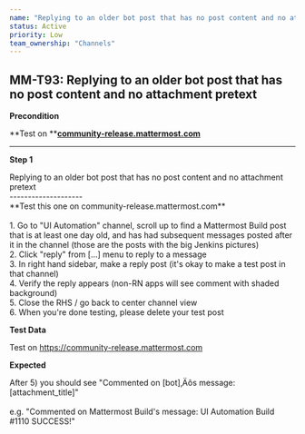 ```yaml
---
name: "Replying to an older bot post that has no post content and no attachment pretext"
status: Active
priority: Low
team_ownership: "Channels"
---
```


## MM-T93: Replying to an older bot post that has no post content and no attachment pretext

**Precondition**

**Test on **[**community-release.mattermost.com**](https://community-release.mattermost.com/)

---

**Step 1**

Replying to an older bot post that has no post content and no attachment pretext\
\--------------------\
\*\*Test this one on community-release.mattermost.com\*\*\
\
1\. Go to "UI Automation" channel, scroll up to find a Mattermost Build post that is at least one day old, and has had subsequent messages posted after it in the channel (those are the posts with the big Jenkins pictures)\
2\. Click "reply" from \[...] menu to reply to a message\
3\. In right hand sidebar, make a reply post (it's okay to make a test post in that channel)\
4\. Verify the reply appears (non-RN apps will see comment with shaded background)\
5\. Close the RHS / go back to center channel view\
6\. When you're done testing, please delete your test post

**Test Data**

Test on <https://community-release.mattermost.com>

**Expected**

After 5) you should see "Commented on \[bot]‚Äôs message: \[attachment\_title]"\
\
e.g. "Commented on Mattermost Build's message: UI Automation Build #1110 SUCCESS!"
